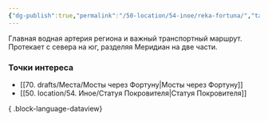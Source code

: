 ```yaml
---
{"dg-publish":true,"permalink":"/50-location/54-inoe/reka-fortuna/","tags":["локация/природа"]}
---
```


Главная водная артерия региона и важный транспортный маршрут. Протекает с севера на юг, разделяя Меридиан на две части. 
### Точки интереса
- [[70. drafts/Места/Мосты через Фортуну\|Мосты через Фортуну]]
- [[50. location/54. Иное/Статуя Покровителя\|Статуя Покровителя]]

{ .block-language-dataview}